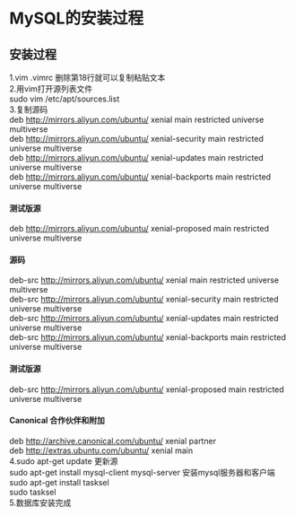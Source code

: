 # MySQL的安装过程  
## 安装过程
1.vim .vimrc 删除第18行就可以复制粘贴文本  
2.用vim打开源列表文件    
sudo vim /etc/apt/sources.list    
3.复制源码  
deb http://mirrors.aliyun.com/ubuntu/ xenial main restricted universe multiverse  
deb http://mirrors.aliyun.com/ubuntu/ xenial-security main restricted universe multiverse  
deb http://mirrors.aliyun.com/ubuntu/ xenial-updates main restricted universe multiverse  
deb http://mirrors.aliyun.com/ubuntu/ xenial-backports main restricted universe multiverse    
#### 测试版源  
deb http://mirrors.aliyun.com/ubuntu/ xenial-proposed main restricted universe multiverse  
#### 源码
deb-src http://mirrors.aliyun.com/ubuntu/ xenial main restricted universe multiverse  
deb-src http://mirrors.aliyun.com/ubuntu/ xenial-security main restricted universe multiverse  
deb-src http://mirrors.aliyun.com/ubuntu/ xenial-updates main restricted universe multiverse  
deb-src http://mirrors.aliyun.com/ubuntu/ xenial-backports main restricted universe multiverse  
#### 测试版源  
deb-src http://mirrors.aliyun.com/ubuntu/ xenial-proposed main restricted universe multiverse  
#### Canonical 合作伙伴和附加  
deb http://archive.canonical.com/ubuntu/ xenial partner  
deb http://extras.ubuntu.com/ubuntu/ xenial main    
4.sudo apt-get update 更新源     
sudo apt-get install mysql-client mysql-server 安装mysql服务器和客户端     
sudo apt-get install tasksel  
sudo tasksel   
5.数据库安装完成  

